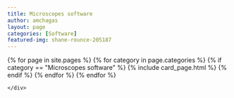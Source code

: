 ```yaml
---
title: Microscopes software
author: amchagas
layout: page
categories: [Software]
featured-img: shane-rounce-205187
---
```





<section class="blog">
  <div class="container">
    <div class="post-list" itemscope="" itemtype="http://schema.org/Blog">
      {% for page in site.pages %}
        {% for category in page.categories %}
          {% if category == "Microscopes software" %}
            {% include card_page.html %}
          {% endif %}
        {% endfor %}
      {% endfor %}


    </div>
  </div>
</section>

